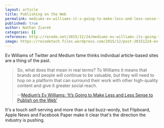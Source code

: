 ```yaml
---
layout: article
title: Publishing on the Web
permalink: mediums-ev-williams-it-s-going-to-make-less-and-less-sense-to-publish-on-the-web
published: true
author: Nathan Ziarek
categories: []
reference: http://recode.net/2015/12/24/mediums-ev-williams-its-going-to-make-less-and-less-sense-to-publish-on-the-web/
image: https://recodetech.files.wordpress.com/2015/12/post-20151224-ev-williams-recode-decode.jpg?quality=80&strip=info&w=640
---
```


Ev Williams of Twitter and Medium fame thinks individual article-based sites are a thing of the past. 

> So, what does that mean in real terms? To Williams it means that brands and people will continue to be valuable, but they will need to hop on a platform that can surround their work with other high-quality content and give it greater social reach.
>
> --[Medium’s Ev Williams: ‘It’s Going to Make Less and Less Sense to Publish on the Web’](http://recode.net/2015/12/24/mediums-ev-williams-its-going-to-make-less-and-less-sense-to-publish-on-the-web/)

It's a touch self-serving and more than a tad buzz-wordy, but Flipboard, Apple News and Facebook Paper make it clear that's the direction the industry is pushing.
